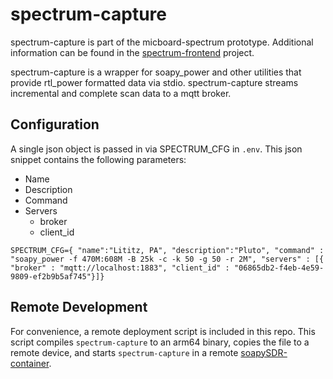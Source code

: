 # spectrum-capture
spectrum-capture is part of the micboard-spectrum prototype. Additional information can be found in the [spectrum-frontend](https://github.com/karlcswanson/spectrum-frontend) project. 

spectrum-capture is a wrapper for soapy_power and other utilities that provide rtl_power formatted data via stdio.  spectrum-capture streams incremental and complete scan data to a mqtt broker. 

## Configuration
A single json object is passed in via SPECTRUM_CFG in `.env`. This json snippet contains the following parameters:

* Name
* Description
* Command
* Servers
  * broker
  * client_id

```
SPECTRUM_CFG={ "name":"Lititz, PA", "description":"Pluto", "command" : "soapy_power -f 470M:608M -B 25k -c -k 50 -g 50 -r 2M", "servers" : [{ "broker" : "mqtt://localhost:1883", "client_id" : "06865db2-f4eb-4e59-9809-ef2b9b5af745"}]}
```

## Remote Development
For convenience, a remote deployment script is included in this repo. This script compiles `spectrum-capture` to an arm64 binary, copies the file to a remote device, and starts `spectrum-capture` in a remote [soapySDR-container](https://github.com/karlcswanson/soapySDR-container).